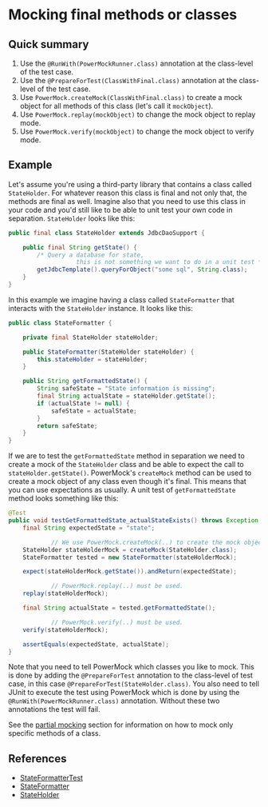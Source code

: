 # Mocking final methods or classes #

## Quick summary ##

  1. Use the `@RunWith(PowerMockRunner.class)` annotation at the class-level of the test case.
  1. Use the `@PrepareForTest(ClassWithFinal.class)` annotation at the class-level of the test case.
  1. Use `PowerMock.createMock(ClassWithFinal.class)` to create a mock object for all methods of this class (let's call it `mockObject`).
  1. Use `PowerMock.replay(mockObject)` to change the mock object to replay mode.
  1. Use `PowerMock.verify(mockObject)` to change the mock object to verify mode.

## Example ##

Let's assume you're using a third-party library that contains a class called `StateHolder`. For whatever reason this class is final and not only that, the methods are final as well. Imagine also that you need to use this class in your code and you'd still like to be able to unit test your own code in separation. `StateHolder` looks like this:

```java
public final class StateHolder extends JdbcDaoSupport {

	public final String getState() {
		/* Query a database for state, 
                   this is not something we want to do in a unit test */
		getJdbcTemplate().queryForObject("some sql", String.class);
	}
}
```


In this example we imagine having a class called `StateFormatter` that interacts with the `StateHolder` instance. It looks like this:

```java
public class StateFormatter {

	private final StateHolder stateHolder;

	public StateFormatter(StateHolder stateHolder) {
		this.stateHolder = stateHolder;
	}

	public String getFormattedState() {
		String safeState = "State information is missing";
		final String actualState = stateHolder.getState();
		if (actualState != null) {
			safeState = actualState;
		}
		return safeState;
	}
}
```

If we are to test the `getFormattedState` method in separation we need to create a mock of the `StateHolder` class and be able to expect the call to `stateHolder.getState()`. PowerMock's `createMock` method can be used to create a mock object of any class even though it's final. This means that you can use expectations as usually. A unit test of `getFormattedState` method looks something like this:

```java
@Test
public void testGetFormattedState_actualStateExists() throws Exception {
	final String expectedState = "state";

			// We use PowerMock.createMock(..) to create the mock object. 
	StateHolder stateHolderMock = createMock(StateHolder.class);
	StateFormatter tested = new StateFormatter(stateHolderMock);

	expect(stateHolderMock.getState()).andReturn(expectedState);

			// PowerMock.replay(..) must be used. 
	replay(stateHolderMock);

	final String actualState = tested.getFormattedState();

			// PowerMock.verify(..) must be used. 
	verify(stateHolderMock);

	assertEquals(expectedState, actualState);
}
```

Note that you need to tell PowerMock which classes you like to mock. This is done by adding the `@PrepareForTest` annotation to the class-level of test case, in this case `@PrepareForTest(StateHolder.class)`. You also need to tell JUnit to execute the test using PowerMock which is done by using the `@RunWith(PowerMockRunner.class)` annotation. Without these two annotations the test will fail.

See the [partial mocking](MockPartial) section for information on how to mock only specific methods of a class.

## References ##
  * [StateFormatterTest](https://github.com/powermock/powermock-examples-maven/blob/master//DocumentationExamples/src/test/java/powermock/examples/finalmocking/StateFormatterTest.java)
  * [StateFormatter](https://github.com/powermock/powermock-examples-maven/blob/master//DocumentationExamples/src/main/java/powermock/examples/finalmocking/StateFormatter.java)
  * [StateHolder](https://github.com/powermock/powermock-examples-maven/blob/master//DocumentationExamples/src/main/java/powermock/examples/finalmocking/StateHolder.java)